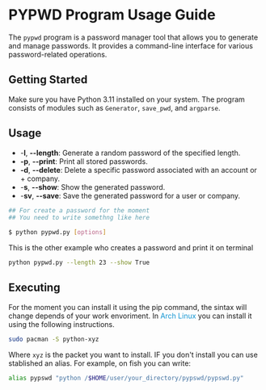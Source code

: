 # PYPWD Program Usage Guide

The `pypwd` program is a password manager tool that allows you to generate and manage passwords. It provides a command-line interface for various password-related operations.

## Getting Started

Make sure you have Python 3.11 installed on your system. The program consists of modules such as `Generator`, `save_pwd`, and `argparse`.

## Usage

+ -**l**, **--length**: Generate a random password of the specified length.
+ **-p**, **--print**: Print all stored passwords.
+ **-d**, **--delete**: Delete a specific password associated with an account or + company.
+ -**s**, **--show**: Show the generated password.
+ -**sv**, **--save**: Save the generated password for a user or company.

```bash
## For create a password for the moment
## You need to write somethng like here

$ python pypwd.py [options]
```

This is the other example who creates a password and print it on terminal 

```bash
python pypwd.py --length 23 --show True
```

## Executing

For the moment you can install it using the pip command, the sintax will change
depends of your work envoriment.
In <span style="color:#0f94d2;">Arch Linux</span> you can install it using the following instructions.

```bash
sudo pacman -S python-xyz
```

Where `xyz` is the packet you want to install.
IF you don't install you can use stablished an alias. 
For example, on fish you can write:

```bash
alias pypswd "python /$HOME/user/your_directory/pypswd/pypswd.py"
```


